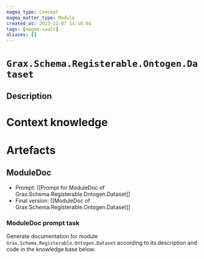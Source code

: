 ```yaml
---
magma_type: Concept
magma_matter_type: Module
created_at: 2023-12-07 14:16:04
tags: [magma-vault]
aliases: []
---
```

# `Grax.Schema.Registerable.Ontogen.Dataset`

## Description

<!--
What is a `Grax.Schema.Registerable.Ontogen.Dataset`?

Your knowledge about the module, i.e. facts, problems and properties etc.
-->


# Context knowledge

<!--
This section should include background knowledge needed for the model to create a proper response, i.e. information it does not know either because of the knowledge cut-off date or unpublished knowledge.

Write it down right here in a subsection or use a transclusion. If applicable, specify source information that the model can use to generate a reference in the response.
-->




# Artefacts

## ModuleDoc

- Prompt: [[Prompt for ModuleDoc of Grax.Schema.Registerable.Ontogen.Dataset]]
- Final version: [[ModuleDoc of Grax.Schema.Registerable.Ontogen.Dataset]]

### ModuleDoc prompt task

Generate documentation for module `Grax.Schema.Registerable.Ontogen.Dataset` according to its description and code in the knowledge base below.
